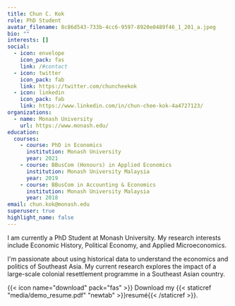 ```yaml
---
title: Chun C. Kok
role: PhD Student
avatar_filename: 8c86d543-733b-4cc6-9597-8920e0489f46_1_201_a.jpeg
bio: ""
interests: []
social:
  - icon: envelope
    icon_pack: fas
    link: /#contact
  - icon: twitter
    icon_pack: fab
    link: https://twitter.com/chuncheekok
  - icon: linkedin
    icon_pack: fab
    link: https://www.linkedin.com/in/chun-chee-kok-4a4727123/
organizations:
  - name: Monash University
    url: https://www.monash.edu/
education:
  courses:
    - course: PhD in Economics
      institution: Monash University
      year: 2021
    - course: BBusCom (Honours) in Applied Economics
      institution: Monash University Malaysia
      year: 2019
    - course: BBusCom in Accounting & Economics
      institution: Monash University Malaysia
      year: 2018
email: chun.kok@monash.edu
superuser: true
highlight_name: false
---
```

I am currently a PhD Student at Monash University. My research interests include Economic History, Political Economy, and Applied Microeconomics.

I'm passionate about using historical data to understand the economics and politics of Southeast Asia. My current research explores the impact of a large-scale colonial resettlement programme in a Southeast Asian country. 

{{< icon name="download" pack="fas" >}} Download my {{< staticref "media/demo_resume.pdf" "newtab" >}}resumé{{< /staticref >}}.